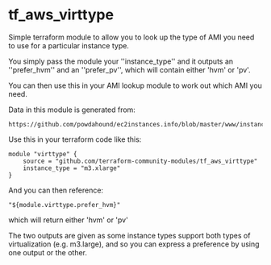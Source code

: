 # tf_aws_virttype

Simple terraform module to allow you to look up the type of AMI
you need to use for a particular instance type.

You simply pass the module your ''instance_type'' and it outputs
an ''prefer_hvm'' and an ''prefer_pv'',
 which will contain either 'hvm' or 'pv'.

You can then use this in your AMI lookup module to work out which
AMI you need.

Data in this module is generated from:

    https://github.com/powdahound/ec2instances.info/blob/master/www/instances.json

Use this in your terraform code like this:

    module "virttype" {
        source = "github.com/terraform-community-modules/tf_aws_virttype"
        instance_type = "m3.xlarge"
    }

And you can then reference:

    "${module.virttype.prefer_hvm}"

which will return either 'hvm' or 'pv'

The two outputs are given as some instance types support both types
of virtualization (e.g. m3.large), and so you can express a preference
by using one output or the other.

